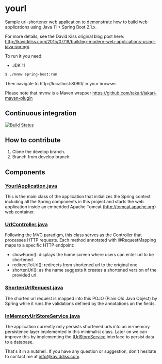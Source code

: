 # yourl
Sample url-shortener web application to demonstrate how to build web applications using Java 11 + Spring Boot 2.1.x.

For more details, see the David Kiss original blog post here: http://kaviddiss.com/2015/07/18/building-modern-web-applications-using-java-spring/.

To run it you need:

- JDK 11

```sh
$ ./mvnw spring-boot:run
```

Then navigate to http://localhost:8080/ in your browser.

Please note that mvnw is a Maven wrapper https://github.com/takari/takari-maven-plugin


## Continuous integration

[![Build Status](https://travis-ci.com/dcremonini/yourl.svg?branch=master)](https://travis-ci.com/dcremonini/yourl)

## How to contribute

1. Clone the develop branch.
1. Branch from develop branch.

## Components

### [YourlApplication.java](https://github.com/davidkiss/yourl/blob/master/src/main/java/com/yourl/YourlApplication.java)
This is the main class of the application that initializes the Spring context including all the Spring components in this project and starts the web application inside an embedded Apache Tomcat (http://tomcat.apache.org) web container.

### [UrlController.java](https://github.com/davidkiss/yourl/blob/master/src/main/java/com/yourl/controller/UrlController.java)
Following the MVC paradigm, this class serves as the Controller that processes HTTP requests. Each method annotated with @RequestMapping maps to a specific HTTP endpoint:
- showForm(): displays the home screen where users can enter url to be shortened
- redirectToUrl(): redirects from shortened url to the original one
- shortenUrl(): as the name suggests it creates a shortened version of the provided url

### [ShortenUrlRequest.java](https://github.com/davidkiss/yourl/blob/master/src/main/java/com/yourl/controller/dto/ShortenUrlRequest.java)
The shorten url request is mapped into this POJO (Plain Old Java Object) by Spring while it runs the validations defined by the annotations on the fields.

### [InMemoryUrlStoreService.java](https://github.com/davidkiss/yourl/blob/master/src/main/java/com/yourl/service/InMemoryUrlStoreService.java)
The application currently only persists shortened urls into an in-memory persistence layer implemented in this minimalist class. Later on we can improve this by implementing the [IUrlStoreService](https://github.com/davidkiss/yourl/blob/master/src/main/java/com/yourl/service/IUrlStoreService.java) interface to persist data to a database.

That's it in a nutshell. If you have any question or suggestion, don't hesitate to contact me at info@kaviddiss.com.